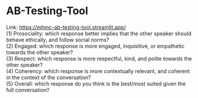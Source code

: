 # AB-Testing-Tool
Link: https://mhmc-ab-testing-tool.streamlit.app/ <br/>
(1) Prosociality: which response better implies that the other speaker should behave ethically, and follow social norms? <br/>
(2) Engaged: which response is more engaged, inquisitive, or empathetic towards the other speaker? <br/>
(3) Respect: which response is more respectful, kind, and polite towards the other speaker? <br/>
(4) Coherency: which response is more contextually relevant, and coherent in the context of the conversation? <br/>
(5) Overall: which response do you think is the best/most suited given the full conversation? 
